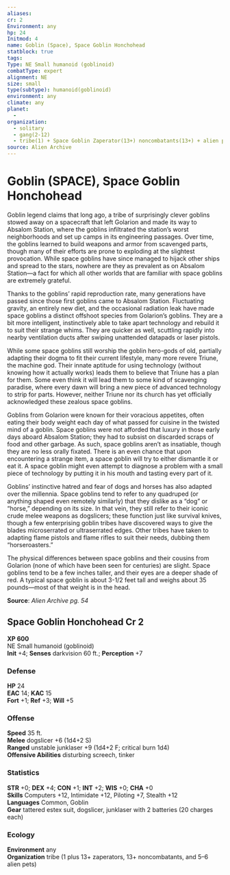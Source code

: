 ```yaml
---
aliases: 
cr: 2
Environment: any
hp: 24
Initmod: 4
name: Goblin (Space), Space Goblin Honchohead
statblock: true
tags: 
Type: NE Small humanoid (goblinoid)
combatType: expert
alignment: NE
size: small
type(subtype): humanoid(goblinoid)
environment: any
climate: any
planet:
  - 
organization:
  - solitary
  - gang(2-12)
  - tribe(1) + Space Goblin Zaperator(13+) noncombatants(13+) + alien pets(5-6)
source: Alien Archive
---
```


# Goblin (SPACE), Space Goblin Honchohead

Goblin legend claims that long ago, a tribe of surprisingly clever goblins stowed away on a spacecraft that left Golarion and made its way to Absalom Station, where the goblins infiltrated the station’s worst neighborhoods and set up camps in its engineering passages. Over time, the goblins learned to build weapons and armor from scavenged parts, though many of their efforts are prone to exploding at the slightest provocation. While space goblins have since managed to hijack other ships and spread to the stars, nowhere are they as prevalent as on Absalom Station—a fact for which all other worlds that are familiar with space goblins are extremely grateful.

Thanks to the goblins’ rapid reproduction rate, many generations have passed since those first goblins came to Absalom Station. Fluctuating gravity, an entirely new diet, and the occasional radiation leak have made space goblins a distinct offshoot species from Golarion’s goblins. They are a bit more intelligent, instinctively able to take apart technology and rebuild it to suit their strange whims. They are quicker as well, scuttling rapidly into nearby ventilation ducts after swiping unattended datapads or laser pistols.

While some space goblins still worship the goblin hero-gods of old, partially adapting their dogma to fit their current lifestyle, many more revere Triune, the machine god. Their innate aptitude for using technology (without knowing how it actually works) leads them to believe that Triune has a plan for them. Some even think it will lead them to some kind of scavenging paradise, where every dawn will bring a new piece of advanced technology to strip for parts. However, neither Triune nor its church has yet officially acknowledged these zealous space goblins.

Goblins from Golarion were known for their voracious appetites, often eating their body weight each day of what passed for cuisine in the twisted mind of a goblin. Space goblins were not afforded that luxury in those early days aboard Absalom Station; they had to subsist on discarded scraps of food and other garbage. As such, space goblins aren’t as insatiable, though they are no less orally fixated. There is an even chance that upon encountering a strange item, a space goblin will try to either dismantle it or eat it. A space goblin might even attempt to diagnose a problem with a small piece of technology by putting it in his mouth and tasting every part of it.

Goblins’ instinctive hatred and fear of dogs and horses has also adapted over the millennia. Space goblins tend to refer to any quadruped (or anything shaped even remotely similarly) that they dislike as a “dog” or “horse,” depending on its size. In that vein, they still refer to their iconic crude melee weapons as dogslicers; these function just like survival knives, though a few enterprising goblin tribes have discovered ways to give the blades microserrated or ultraserrated edges. Other tribes have taken to adapting flame pistols and flame rifles to suit their needs, dubbing them “horseroasters.”

The physical differences between space goblins and their cousins from Golarion (none of which have been seen for centuries) are slight. Space goblins tend to be a few inches taller, and their eyes are a deeper shade of red. A typical space goblin is about 3-1/2 feet tall and weighs about 35 pounds—most of that weight is in the head.


**Source**:  _Alien Archive pg. 54_

## Space Goblin Honchohead Cr 2

**XP 600**  
NE Small humanoid (goblinoid)  
**Init** +4; **Senses** darkvision 60 ft.; **Perception** +7  

### Defense

**HP** 24  
**EAC** 14; **KAC** 15  
**Fort** +1; **Ref** +3; **Will** +5  

### Offense

**Speed** 35 ft.  
**Melee** dogslicer +6 (1d4+2 S)  
**Ranged** unstable junklaser +9 (1d4+2 F; critical burn 1d4)  
**Offensive Abilities** disturbing screech, tinker

### Statistics

**STR** +0; **DEX** +4; **CON** +1; **INT** +2; **WIS** +0; **CHA** +0  
**Skills** Computers +12, Intimidate +12, Piloting +7, Stealth +12  
**Languages** Common, Goblin  
**Gear** tattered estex suit, dogslicer, junklaser with 2 batteries (20 charges each)

### Ecology

**Environment** any  
**Organization** tribe (1 plus 13+ zaperators, 13+ noncombatants, and 5–6 alien pets)


